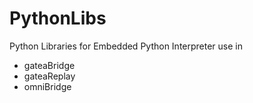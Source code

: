# PythonLibs

Python Libraries for Embedded Python Interpreter use in

+ gateaBridge
+ gateaReplay
+ omniBridge

